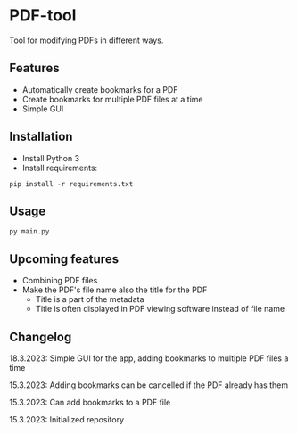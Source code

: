 # PDF-tool
Tool for modifying PDFs in different ways.

## Features
- Automatically create bookmarks for a PDF
- Create bookmarks for multiple PDF files at a time
- Simple GUI

## Installation
- Install Python 3
- Install requirements:
```
pip install -r requirements.txt
```

## Usage
```
py main.py
```

## Upcoming features
- Combining PDF files
- Make the PDF's file name also the title for the PDF
  - Title is a part of the metadata
  - Title is often displayed in PDF viewing software instead of file name

## Changelog
18.3.2023: Simple GUI for the app, adding bookmarks to multiple PDF files a time

15.3.2023: Adding bookmarks can be cancelled if the PDF already has them

15.3.2023: Can add bookmarks to a PDF file

15.3.2023: Initialized repository
